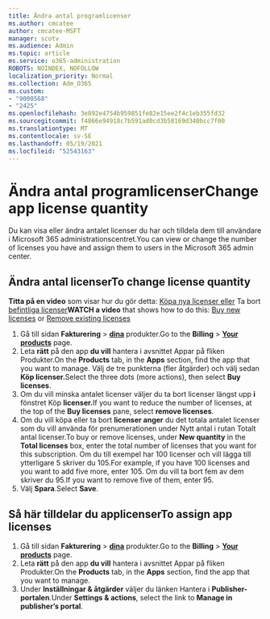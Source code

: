```yaml
---
title: Ändra antal programlicenser
ms.author: cmcatee
author: cmcatee-MSFT
manager: scotv
ms.audience: Admin
ms.topic: article
ms.service: o365-administration
ROBOTS: NOINDEX, NOFOLLOW
localization_priority: Normal
ms.collection: Adm_O365
ms.custom:
- "9000568"
- "2425"
ms.openlocfilehash: 3e892e4754b959851fe82e15ee2f4c1eb355fd32
ms.sourcegitcommit: f4866e94918c7b591ad0cd3b58169d340bcc7f00
ms.translationtype: MT
ms.contentlocale: sv-SE
ms.lasthandoff: 05/19/2021
ms.locfileid: "52543163"
---
```

# <a name="change-app-license-quantity"></a><span data-ttu-id="5a1ec-102">Ändra antal programlicenser</span><span class="sxs-lookup"><span data-stu-id="5a1ec-102">Change app license quantity</span></span>

<span data-ttu-id="5a1ec-103">Du kan visa eller ändra antalet licenser du har och tilldela dem till användare i Microsoft 365 administrationscentret.</span><span class="sxs-lookup"><span data-stu-id="5a1ec-103">You can view or change the number of licenses you have and assign them to users in the Microsoft 365 admin center.</span></span>

## <a name="to-change-license-quantity"></a><span data-ttu-id="5a1ec-104">Ändra antal licenser</span><span class="sxs-lookup"><span data-stu-id="5a1ec-104">To change license quantity</span></span>

<span data-ttu-id="5a1ec-105">**Titta på en video** som visar hur du gör detta: [Köpa nya licenser eller](https://go.microsoft.com/fwlink/p/?linkid=2154857) Ta bort [befintliga licenser](https://go.microsoft.com/fwlink/p/?linkid=2154938)</span><span class="sxs-lookup"><span data-stu-id="5a1ec-105">**WATCH a video** that shows how to do this: [Buy new licenses](https://go.microsoft.com/fwlink/p/?linkid=2154857) or [Remove existing licenses](https://go.microsoft.com/fwlink/p/?linkid=2154938)</span></span>

1. <span data-ttu-id="5a1ec-106">Gå till sidan **Fakturering**  >  **[dina](https://go.microsoft.com/fwlink/p/?linkid=842054)** produkter.</span><span class="sxs-lookup"><span data-stu-id="5a1ec-106">Go to the **Billing** > **[Your products](https://go.microsoft.com/fwlink/p/?linkid=842054)** page.</span></span>
2. <span data-ttu-id="5a1ec-107">Leta **rätt** på den app **du vill** hantera i avsnittet Appar på fliken Produkter.</span><span class="sxs-lookup"><span data-stu-id="5a1ec-107">On the **Products** tab, in the **Apps** section, find the app that you want to manage.</span></span> <span data-ttu-id="5a1ec-108">Välj de tre punkterna (fler åtgärder) och välj sedan **Köp licenser.**</span><span class="sxs-lookup"><span data-stu-id="5a1ec-108">Select the three dots (more actions), then select **Buy licenses**.</span></span>
3. <span data-ttu-id="5a1ec-109">Om du vill minska antalet licenser väljer du ta bort licenser längst upp **i** fönstret Köp **licenser.**</span><span class="sxs-lookup"><span data-stu-id="5a1ec-109">If you want to reduce the number of licenses, at the top of the **Buy licenses** pane, select **remove licenses**.</span></span>
4. <span data-ttu-id="5a1ec-110">Om du vill köpa eller ta  bort **licenser anger** du det totala antalet licenser som du vill använda för prenumerationen under Nytt antal i rutan Totalt antal licenser.</span><span class="sxs-lookup"><span data-stu-id="5a1ec-110">To buy or remove licenses, under **New quantity** in the **Total licenses** box, enter the total number of licenses that you want for this subscription.</span></span> <span data-ttu-id="5a1ec-111">Om du till exempel har 100 licenser och vill lägga till ytterligare 5 skriver du 105.</span><span class="sxs-lookup"><span data-stu-id="5a1ec-111">For example, if you have 100 licenses and you want to add five more, enter 105.</span></span> <span data-ttu-id="5a1ec-112">Om du vill ta bort fem av dem skriver du 95.</span><span class="sxs-lookup"><span data-stu-id="5a1ec-112">If you want to remove five of them, enter 95.</span></span>
5. <span data-ttu-id="5a1ec-113">Välj **Spara**.</span><span class="sxs-lookup"><span data-stu-id="5a1ec-113">Select **Save**.</span></span>

## <a name="to-assign-app-licenses"></a><span data-ttu-id="5a1ec-114">Så här tilldelar du applicenser</span><span class="sxs-lookup"><span data-stu-id="5a1ec-114">To assign app licenses</span></span>

1. <span data-ttu-id="5a1ec-115">Gå till sidan **Fakturering**  >  **[dina](https://go.microsoft.com/fwlink/p/?linkid=842054)** produkter.</span><span class="sxs-lookup"><span data-stu-id="5a1ec-115">Go to the **Billing** > **[Your products](https://go.microsoft.com/fwlink/p/?linkid=842054)** page.</span></span>
2. <span data-ttu-id="5a1ec-116">Leta **rätt** på den app **du vill** hantera i avsnittet Appar på fliken Produkter.</span><span class="sxs-lookup"><span data-stu-id="5a1ec-116">On the **Products** tab, in the **Apps** section, find the app that you want to manage.</span></span>
3. <span data-ttu-id="5a1ec-117">Under **Inställningar & åtgärder** väljer du länken Hantera i **Publisher-portalen**.</span><span class="sxs-lookup"><span data-stu-id="5a1ec-117">Under **Settings & actions**, select the link to **Manage in publisher’s portal**.</span></span>